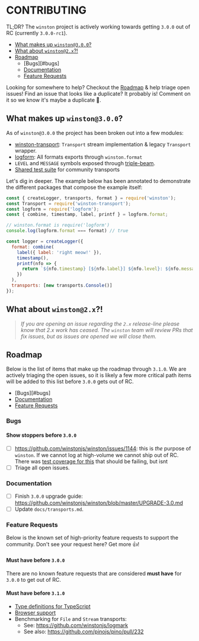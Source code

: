# CONTRIBUTING

TL;DR? The `winston` project is actively working towards getting `3.0.0` out of RC (currently `3.0.0-rc1`). 

- [What makes up `winston@3.0.0`?](#what-makes-up-winston-3.0.0)
- [What about `winston@2.x`?!](#what-about-winston-2.x)
- [Roadmap](#roadmap)
   - [Bugs][#bugs]
   - [Documentation](#documentation)
   - [Feature Requests](#feature-requests)

Looking for somewhere to help? Checkout the [Roadmap](#roadmap) & help triage open issues! Find an issue that looks like a duplicate? It probably is! Comment on it so we know it's maybe a duplicate 🙏.

## What makes up `winston@3.0.0`?

As of `winston@3.0.0` the project has been broken out into a few modules:

- [winston-transport]: `Transport` stream implementation & legacy `Transport` wrapper.
- [logform]: All formats exports through `winston.format` 
- `LEVEL` and `MESSAGE` symbols exposed through [triple-beam].
- [Shared test suite][abstract-winston-transport] for community transports 

Let's dig in deeper. The example below has been annotated to demonstrate the different packages that compose the example itself:

``` js
const { createLogger, transports, format } = require('winston');
const Transport = require('winston-transport');
const logform = require('logform');
const { combine, timestamp, label, printf } = logform.format;

// winston.format is require('logform')
console.log(logform.format === format) // true

const logger = createLogger({
  format: combine(
    label({ label: 'right meow!' }),
    timestamp(),
    printf(nfo => {
      return `${nfo.timestamp} [${nfo.label}] ${nfo.level}: ${nfo.message}`;
    })
  ),
  transports: [new transports.Console()]
});
```


## What about `winston@2.x`?!

> _If you are opening an issue regarding the `2.x` release-line please know that 2.x work has ceased. The `winston` team will review PRs that fix issues, but as issues are opened we will close them._

## Roadmap

Below is the list of items that make up the roadmap through `3.1.0`. We are actively triaging the open issues, so it is likely a few more critical path items will be added to this list before `3.0.0` gets out of RC.

- [Bugs][#bugs]
- [Documentation](#documentation)
- [Feature Requests](#feature-requests)

### Bugs

#### Show stoppers before `3.0.0`

- [ ] https://github.com/winstonjs/winston/issues/1144: this is _the_ purpose of `winston`. If we cannot log at high-volume we cannot ship out of RC. There was [test coverage for this][stress-test] that should be failing, but isnt
- [ ] Triage all open issues.

### Documentation

- [ ] Finish `3.0.0` upgrade guide: https://github.com/winstonjs/winston/blob/master/UPGRADE-3.0.md
- [ ] Update `docs/transports.md`.

### Feature Requests

Below is the known set of high-priority feature requests to support the community. Don't see your request here? Get more 👍!

#### Must have before `3.0.0`

There are no known feature requests that are considered **must have** for `3.0.0` to get out of RC. 

#### Must have before `3.1.0`

- [Type definitions for TypeScript](https://github.com/winstonjs/winston/issues/1096)
- [Browser support](https://github.com/winstonjs/winston/issues/287)
- Benchmarking for `File` and `Stream` transports:
   - See: https://github.com/winstonjs/logmark
   - See also: https://github.com/pinojs/pino/pull/232

[winston-transport]: https://github.com/winstonjs/winston-transport
[logform]: https://github.com/winstonjs/logform
[triple-beam]: https://github.com/winstonjs/triple-beam
[abstract-winston-transport]: https://github.com/winstonjs/abstract-winston-transport
[stress-test]: https://github.com/winstonjs/winston/blob/master/test/transports/file-stress.test.js
